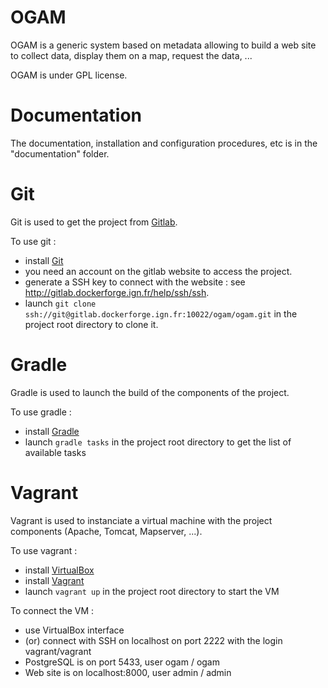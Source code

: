 # OGAM

OGAM is a generic system based on metadata allowing to build a web site to collect data, display them on a map, request the data, ... 
 
OGAM is under GPL license.


# Documentation

The documentation, installation and configuration procedures, etc is in the "documentation" folder.

# Git

Git is used to get the project from [Gitlab](http://gitlab.dockerforge.ign.fr/ogam/ogam).

To use git :
* install [Git](https://git-scm.com/)
* you need an account on the gitlab website to access the project.
* generate a SSH key to connect with the website : see http://gitlab.dockerforge.ign.fr/help/ssh/ssh.
* launch `git clone ssh://git@gitlab.dockerforge.ign.fr:10022/ogam/ogam.git` in the project root directory to clone it.


# Gradle

Gradle is used to launch the build of the components of the project.

To use gradle :
* install [Gradle](https://gradle.org/)
* launch `gradle tasks`  in the project root directory to get the list of available tasks


# Vagrant

Vagrant is used to instanciate a virtual machine with the project components (Apache, Tomcat, Mapserver, ...).

To use vagrant : 
* install [VirtualBox](https://www.virtualbox.org/)
* install [Vagrant](https://www.vagrantup.com/)
* launch `vagrant up`  in the project root directory to start the VM

To connect the VM :
* use VirtualBox interface
* (or) connect with SSH on localhost on port 2222 with the login vagrant/vagrant  
* PostgreSQL is on port 5433, user ogam / ogam
* Web site is on localhost:8000, user admin / admin
